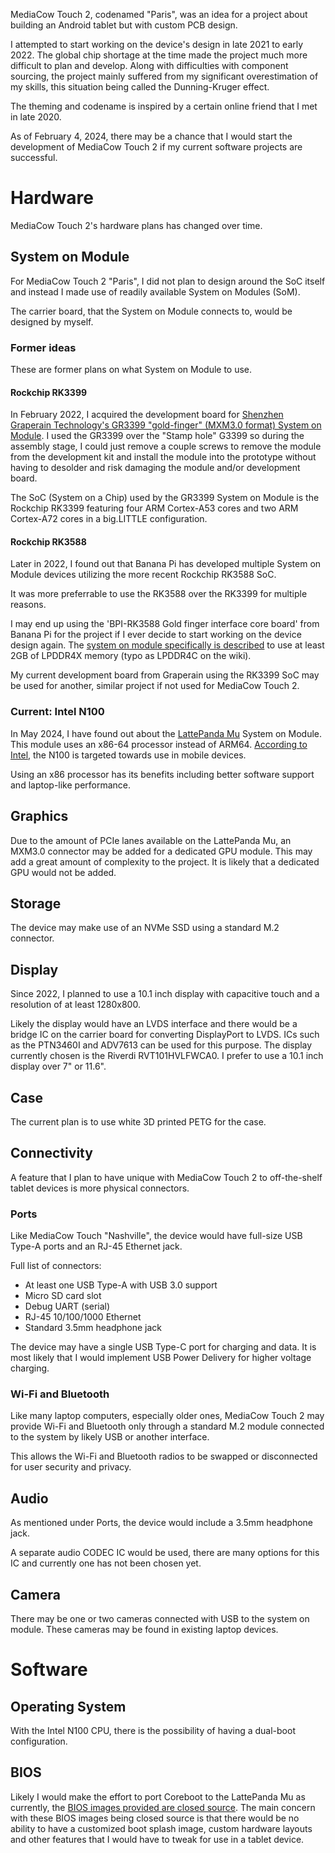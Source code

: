 MediaCow Touch 2, codenamed "Paris", was an idea for a project about building an Android tablet but with custom PCB design.

I attempted to start working on the device's design in late 2021 to early 2022. The global chip shortage at the time made the project much more difficult to plan and develop. Along with difficulties with component sourcing, the project mainly suffered from my significant overestimation of my skills, this situation being called the Dunning-Kruger effect. 

The theming and codename is inspired by a certain online friend that I met in late 2020.

As of February 4, 2024, there may be a chance that I would start the development of MediaCow Touch 2 if my current software projects are successful.

# Hardware
MediaCow Touch 2's hardware plans has changed over time.

## System on Module
For MediaCow Touch 2 "Paris", I did not plan to design around the SoC itself and instead I made use of readily available System on Modules (SoM).

The carrier board, that the System on Module connects to, would be designed by myself. 

### Former ideas
These are former plans on what System on Module to use. 

#### Rockchip RK3399
In February 2022, I acquired the development board for [Shenzhen Graperain Technology's GR3399 "gold-finger" (MXM3.0 format) System on Module](https://www.graperain.com/ARM-Embedded-RK3399-Development-Board/). I used the GR3399 over the "Stamp hole" G3399 so during the assembly stage, I could just remove a couple screws to remove the module from the development kit and install the module into the prototype without having to desolder and risk damaging the module and/or development board.

The SoC (System on a Chip) used by the GR3399 System on Module is the Rockchip RK3399 featuring four ARM Cortex-A53 cores and two ARM Cortex-A72 cores in a big.LITTLE configuration.

#### Rockchip RK3588
Later in 2022, I found out that Banana Pi has developed multiple System on Module devices utilizing the more recent Rockchip RK3588 SoC.

It was more preferrable to use the RK3588 over the RK3399 for multiple reasons. 

I may end up using the 'BPI-RK3588 Gold finger interface core board' from Banana Pi for the project if I ever decide to start working on the device design again. The [system on module specifically is described](https://wiki.banana-pi.org/BPI-RK3588_Core_board_and_development_Kit) to use at least 2GB of LPDDR4X memory (typo as LPDDR4C on the wiki).

My current development board from Graperain using the RK3399 SoC may be used for another, similar project if not used for MediaCow Touch 2. 

### Current: Intel N100
In May 2024, I have found out about the [LattePanda Mu](https://www.lattepanda.com/lattepanda-mu) System on Module. This module uses an x86-64 processor instead of ARM64. [According to Intel](https://ark.intel.com/content/www/us/en/ark/products/231803/intel-processor-n100-6m-cache-up-to-3-40-ghz.html), the N100 is targeted towards use in mobile devices.

Using an x86 processor has its benefits including better software support and laptop-like performance.

## Graphics
Due to the amount of PCIe lanes available on the LattePanda Mu, an MXM3.0 connector may be added for a dedicated GPU module. This may add a great amount of complexity to the project. It is likely that a dedicated GPU would not be added.

## Storage
The device may make use of an NVMe SSD using a standard M.2 connector.

## Display
Since 2022, I planned to use a 10.1 inch display with capacitive touch and a resolution of at least 1280x800.

Likely the display would have an LVDS interface and there would be a bridge IC on the carrier board for converting DisplayPort to LVDS. ICs such as the PTN3460I and ADV7613 can be used for this purpose. The display currently chosen is the Riverdi RVT101HVLFWCA0. I prefer to use a 10.1 inch display over 7" or 11.6". 

## Case
The current plan is to use white 3D printed PETG for the case.

## Connectivity
A feature that I plan to have unique with MediaCow Touch 2 to off-the-shelf tablet devices is more physical connectors. 

### Ports
Like MediaCow Touch "Nashville", the device would have full-size USB Type-A ports and an RJ-45 Ethernet jack.

Full list of connectors:

- At least one USB Type-A with USB 3.0 support
- Micro SD card slot
- Debug UART (serial)
- RJ-45 10/100/1000 Ethernet
- Standard 3.5mm headphone jack

The device may have a single USB Type-C port for charging and data. It is most likely that I would implement USB Power Delivery for higher voltage charging.

### Wi-Fi and Bluetooth
Like many laptop computers, especially older ones, MediaCow Touch 2 may provide Wi-Fi and Bluetooth only through a standard M.2 module connected to the system by likely USB or another interface.

This allows the Wi-Fi and Bluetooth radios to be swapped or disconnected for user security and privacy.

## Audio
As mentioned under Ports, the device would include a 3.5mm headphone jack. 

A separate audio CODEC IC would be used, there are many options for this IC and currently one has not been chosen yet.

## Camera
There may be one or two cameras connected with USB to the system on module. These cameras may be found in existing laptop devices.

# Software

## Operating System
With the Intel N100 CPU, there is the possibility of having a dual-boot configuration.

## BIOS
Likely I would make the effort to port Coreboot to the LattePanda Mu as currently, the [BIOS images provided are closed source](https://github.com/LattePandaTeam/LattePanda-Mu/tree/main/Softwares/BIOS). The main concern with these BIOS images being closed source is that there would be no ability to have a customized boot splash image, custom hardware layouts and other features that I would have to tweak for use in a tablet device. 